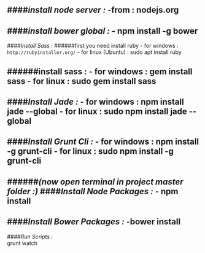 ####_install **node server** :_
    -from : nodejs.org
---
####_install **bower** global :_
    - npm install -g bower
---
 
 
####_Install Sass :_
######first you need install ruby
    - for windows : `http://rubyinstaller.org/`
    - for linux (Ubuntu) : sudo apt install ruby

######install sass :
    - for windows : gem install sass
    - for linux   : sudo gem install sass
---
####_Install Jade :_
    - for windows : npm install jade --global
    - for linux   : sudo npm install jade --global
---    
####_Install Grunt Cli :_
    - for windows : npm install -g grunt-cli
    - for linux   : sudo npm install -g grunt-cli
---    

######_(now open terminal in project master folder :)_
####_Install **Node** Packages :_
    - npm install
--- 
####_Install **Bower** Packages :_
    -bower install
--- 
####_Run Scripts :_    
    grunt watch
